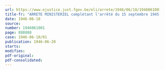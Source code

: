 ```yaml
---
url: https://www.ejustice.just.fgov.be/eli/arrete/1946/06/10/1946061001/justel
title-fr: "ARRETE MINISTERIEL complètant l'arrêté du 15 septembre 1945 créant une Commission régionale régulatrice des Prix à Charleroi"
date: 1946-06-10
source:
number: 1946061001
page: 888888
case: 1946-06-10/01
publication: 1946-06-20
starts:
modifies:
pdf-original:
pdf-consolidated:
---
```


